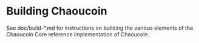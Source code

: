 Building Chaoucoin
================

See doc/build-*.md for instructions on building the various
elements of the Chaoucoin Core reference implementation of Chaoucoin.
